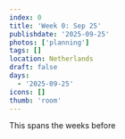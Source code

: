```yaml
---
index: 0
title: 'Week 0: Sep 25'
publishdate: '2025-09-25'
photos: ['planning']
tags: []
location: Netherlands
draft: false
days:
  - '2025-09-25'
icons: []
thumb: 'room'
---
```

This spans the weeks before

